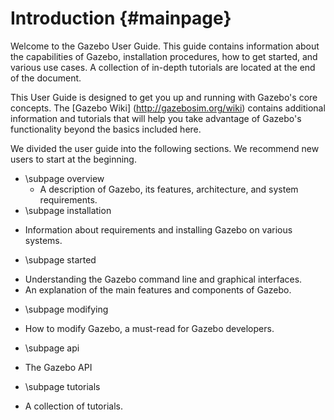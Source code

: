 Introduction {#mainpage}
===================== 

Welcome to the Gazebo User Guide. This guide contains information about the
capabilities of Gazebo, installation procedures, how to get started, and
various use cases. A collection of in-depth tutorials are located at the end of the document. 

This User Guide is designed to get you up and running with Gazebo's core concepts. The [Gazebo Wiki] (http://gazebosim.org/wiki) contains additional information and tutorials that will help you take advantage of Gazebo's functionality beyond the basics included here. 

We divided the user guide into the following sections. We recommend new users to start at the beginning.

 - \subpage overview
   + A description of Gazebo, its features, architecture, and system requirements.
 - \subpage installation
  + Information about requirements and installing Gazebo on various systems.
 - \subpage started
  + Understanding the Gazebo command line and graphical interfaces. 
  + An explanation of the main features and components of Gazebo.
 - \subpage modifying
  + How to modify Gazebo, a must-read for Gazebo developers.
 - \subpage api
  + The Gazebo API
 - \subpage tutorials
  + A collection of tutorials.
